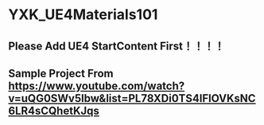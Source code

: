 # YXK_UE4Materials101
## Please Add UE4 StartContent First！！！！
## Sample Project From https://www.youtube.com/watch?v=uQG0SWv5lbw&list=PL78XDi0TS4lFlOVKsNC6LR4sCQhetKJqs
